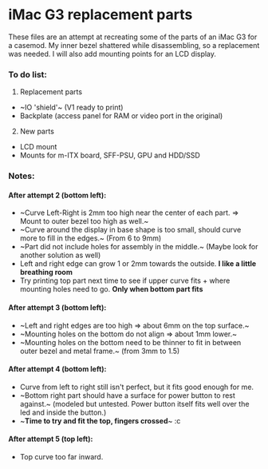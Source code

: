 # iMac G3 replacement parts
These files are an attempt at recreating some of the parts of an iMac G3 for a casemod.
My inner bezel shattered while disassembling, so a replacement was needed. 
I will also add mounting points for an LCD display.

### To do list:
1. Replacement parts
* ~IO 'shield'~ (V1 ready to print)
* Backplate (access panel for RAM or video port in the original)
2. New parts
* LCD mount
* Mounts for m-ITX board, SFF-PSU, GPU and HDD/SSD

### Notes:
#### After attempt 2 (bottom left):
* ~Curve Left-Right is 2mm too high near the center of each part. => Mount to outer bezel too high as well.~
* ~Curve around the display in base shape is too small, should curve more to fill in the edges.~ (From 6 to 9mm)
* ~Part did not include holes for assembly in the middle.~ (Maybe look for another solution as well)
* Left and right edge can grow 1 or 2mm towards the outside. **I like a little breathing room**
* Try printing top part next time to see if upper curve fits + where mounting holes need to go. **Only when bottom part fits**
#### After attempt 3 (bottom left):
* ~Left and right edges are too high => about 6mm on the top surface.~
* ~Mounting holes on the bottom do not align => about 1mm lower.~
* ~Mounting holes on the bottom need to be thinner to fit in between outer bezel and metal frame.~ (from 3mm to 1.5)
#### After attempt 4 (bottom left):
* Curve from left to right still isn't perfect, but it fits good enough for me.
* ~Bottom right part should have a surface for power button to rest against.~ (modeled but untested. Power button itself fits well over the led and inside the button.)
* ~**Time to try and fit the top, fingers crossed**~ :c
#### After attempt 5 (top left):
* Top curve too far inward.


 
